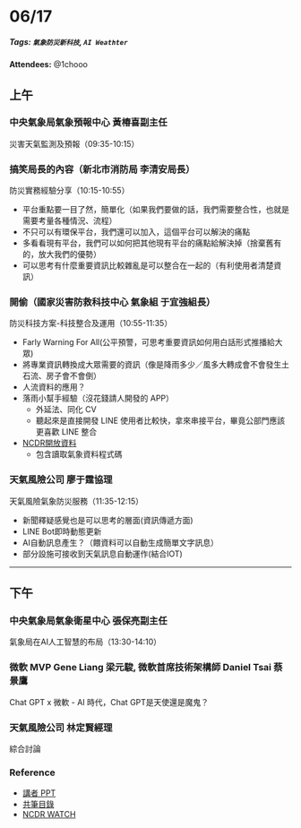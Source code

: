 # 06/17

##### Tags: `氣象防災新科技`, `AI Weathter`

**Attendees:**
@1chooo 

## 上午

### 中央氣象局氣象預報中心 黃椿喜副主任
災害天氣監測及預報（09:35-10:15）

### 搞笑局長的內容（新北市消防局 李清安局長）
防災實務經驗分享（10:15-10:55）

* 平台重點要一目了然，簡單化（如果我們要做的話，我們需要整合性，也就是需要考量各種情況、流程）
* 不只可以有環保平台，我們還可以加入，這個平台可以解決的痛點
* 多看看現有平台，我們可以如何把其他現有平台的痛點給解決掉（捨棄舊有的，放大我們的優勢）
* 可以思考有什麼重要資訊比較雜亂是可以整合在一起的（有利使用者清楚資訊）

### 開偷（國家災害防救科技中心 氣象組 于宜強組長）
防災科技方案-科技整合及運用（10:55-11:35）

* Farly Warning For All(公平預警，可思考重要資訊如何用白話形式推播給大眾)
* 將專業資訊轉換成大眾需要的資訊（像是降雨多少／風多大轉成會不會發生土石流、房子會不會倒）
* 人流資料的應用？
* 落雨小幫手經驗（沒花錢請人開發的 APP）
    * 外延法、同化 CV
    * 聽起來是直接開發 LINE 使用者比較快，拿來串接平台，畢竟公部門應該更喜歡 LINE 整合
* [NCDR開放資料](https://watch.ncdr.nat.gov.tw/watch_api_open)
    * 包含讀取氣象資料程式碼


### 天氣風險公司 廖于霆協理
天氣風險氣象防災服務（11:35-12:15）

* 新聞釋疑感覺也是可以思考的層面(資訊傳遞方面)
* LINE Bot即時動態更新
* AI自動訊息產生？（餵資料可以自動生成簡單文字訊息）
* 部分設施可接收到天氣訊息自動運作(結合IOT)

---

## 下午

### 中央氣象局氣象衛星中心 張保亮副主任
氣象局在AI人工智慧的布局（13:30-14:10）

### 微軟 MVP Gene Liang 梁元駿, 微軟首席技術架構師 Daniel Tsai 蔡景鷹
Chat GPT x 微軟 - AI 時代，Chat GPT是天使還是魔鬼？

### 天氣風險公司 林定賢經理
綜合討論

### Reference
- [講者 PPT](https://drive.google.com/drive/folders/1wlSvfnbeKFiT1sr7TwhLvTuxRXI6HEdY)
- [共筆目錄](https://docs.google.com/document/d/1ww4Ev1T30nCb11QFQJt06Xd1gxa5fMnHCjNjYh9c-0Q/edit)
- [NCDR WATCH](https://watch.ncdr.nat.gov.tw/)